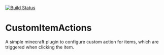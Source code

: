 [![Build Status](https://travis-ci.org/MarvinKlar/CustomItemActions.svg?branch=master)](https://travis-ci.org/MarvinKlar/CustomItemActions)

# CustomItemActions

A simple minecraft plugin to configure custom action for items, which are triggered when clicking the item.